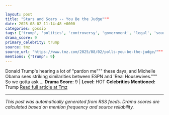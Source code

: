 ```yaml
---

layout: post
title: "Stars and Scars -- You Be the Judge"""
date: 2025-08-02 11:14:48 +0000
categories: gossip
tags: ['trump', 'politics', 'controversy', 'government', 'legal', 'source-tmz', 'drama-hot']
drama_score: 9
primary_celebrity: trump
source: tmz
source_url: "https://www.tmz.com/2025/08/02/polls-you-be-the-judge/"""
mentions: {'trump': 9}
---
```


Donald Trump's hearing a lot of "pardon me""" these days, and Michelle Obama sees striking similarities between ESPN and 'Real Housewives.""" So we gotta ask ... **Drama Score:** 9 | **Level:** HOT **Celebrities Mentioned:** Trump [Read full article at Tmz](https://www.tmz.com/2025/08/02/polls-you-be-the-judge/)

---

*This post was automatically generated from RSS feeds. Drama scores are calculated based on mention frequency and source reliability.*